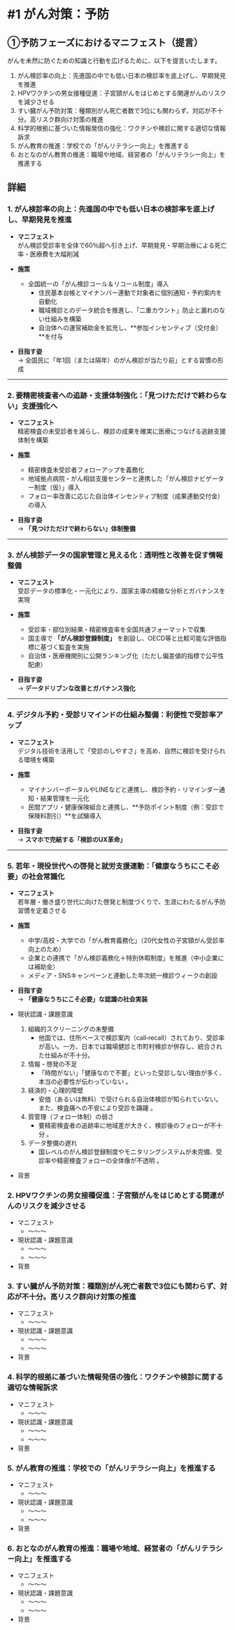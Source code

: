 # #1 がん対策：予防

## ①予防フェーズにおけるマニフェスト（提言）
がんを未然に防ぐための知識と行動を広げるために、以下を提言いたします。

1. がん検診率の向上：先進国の中でも低い日本の検診率を底上げし、早期発見を推進
2. HPVワクチンの男女接種促進：子宮頸がんをはじめとする関連がんのリスクを減少させる
3. すい臓がん予防対策：種類別がん死亡者数で3位にも関わらず、対応が不十分。高リスク群向け対策の推進
4. 科学的根拠に基づいた情報発信の強化：ワクチンや検診に関する適切な情報訴求
5. がん教育の推進：学校での「がんリテラシー向上」を推進する
6. おとなのがん教育の推進：職場や地域、経営者の「がんリテラシー向上」を推進する

## 詳細
### 1. がん検診率の向上：先進国の中でも低い日本の検診率を底上げし、早期発見を推進

- **マニフェスト**  
  がん検診受診率を全体で60％超へ引き上げ、早期発見・早期治療による死亡率・医療費を大幅削減

- **施策**
  - 全国統一の「がん検診コール＆リコール制度」導入
    - 住民基本台帳とマイナンバー連動で対象者に個別通知・予約案内を自動化
    - 職域検診とのデータ統合を推進し、「二重カウント」防止と漏れのない仕組みを構築
    - 自治体への運営補助金を拡充し、**参加インセンティブ（交付金）**を付与

- **目指す姿**  
  → 全国民に「年1回（または隔年）のがん検診が当たり前」とする習慣の形成

---

### 2. 要精密検査者への追跡・支援体制強化：「見つけただけで終わらない」支援強化へ

- **マニフェスト**  
  精密検査の未受診者を減らし、検診の成果を確実に医療につなげる追跡支援体制を構築

- **施策**
  - 精密検査未受診者フォローアップを義務化  
  - 地域拠点病院・がん相談支援センターと連携した「がん検診ナビゲーター制度（仮）」導入  
  - フォロー率改善に応じた自治体インセンティブ制度（成果連動交付金）の導入  

- **目指す姿**  
  → **「見つけただけで終わらない」体制整備**

---

### 3. がん検診データの国家管理と見える化：透明性と改善を促す情報整備

- **マニフェスト**  
  受診データの標準化・一元化により、国家主導の精緻な分析とガバナンスを実現

- **施策**
  - 受診率・部位別結果・精密検査率を全国共通フォーマットで収集  
  - 国主導で **「がん検診登録制度」** を創設し、OECD等と比較可能な評価指標に基づく監査を実施  
  - 自治体・医療機関別に公開ランキング化（ただし偏差値的指標で公平性配慮）  

- **目指す姿**  
  → **データドリブンな改善とガバナンス強化**

---

### 4. デジタル予約・受診リマインドの仕組み整備：利便性で受診率アップ

- **マニフェスト**  
  デジタル技術を活用して「受診のしやすさ」を高め、自然に検診を受けられる環境を構築

- **施策**
  - マイナンバーポータルやLINEなどと連携し、検診予約・リマインダー通知・結果管理を一元化  
  - 民間アプリ・健康保険組合と連携し、**予防ポイント制度（例：受診で保険料割引）**を試験導入  

- **目指す姿**  
  → **スマホで完結する「検診のUX革命」**

---

### 5. 若年・現役世代への啓発と就労支援連動：「健康なうちにこそ必要」の社会常識化

- **マニフェスト**  
  若年層・働き盛り世代に向けた啓発と制度づくりで、生涯にわたるがん予防習慣を定着させる

- **施策**
  - 中学/高校・大学での「がん教育義務化」（20代女性の子宮頸がん受診率向上のため）  
  - 企業との連携で「がん検診義務化＋特別休暇制度」を推進（中小企業には補助金）  
  - メディア・SNSキャンペーンと連動した年次統一検診ウィークの創設  

- **目指す姿**  
  → **「健康なうちにこそ必要」な認識の社会実装**




- 現状認識・課題意識
  1. 組織的スクリーニングの未整備
      - 他国では、住所ベースで検診案内（call‑recall）されており、受診率が高い。一方、日本では職場健診と市町村検診が併存し、統合された仕組みが不十分。
  2. 情報・啓発の不足
      - 「時間がない」「健康なので不要」といった受診しない理由が多く、本当の必要性が伝わっていない 。
  3. 経済的・心理的障壁
      - 安価（あるいは無料）で受けられる自治体検診が知られていない。また、検査痛への不安により受診を躊躇 。
  4. 質管理（フォロー体制）の弱さ
      - 要精密検査者の追跡率に地域差が大きく、検診後のフォローが不十分 。
  5. データ整備の遅れ
      - 国レベルのがん検診登録制度やモニタリングシステムが未完備、受診率や精密検査フォローの全体像が不透明 。

- 背景

### 2. HPVワクチンの男女接種促進：子宮頸がんをはじめとする関連がんのリスクを減少させる
- マニフェスト
  - ～～～
- 現状認識・課題意識
  - ～～～
  - ～～～
- 背景

### 3. すい臓がん予防対策：種類別がん死亡者数で3位にも関わらず、対応が不十分。高リスク群向け対策の推進
- マニフェスト
  - ～～～
- 現状認識・課題意識
  - ～～～
  - ～～～
- 背景

### 4. 科学的根拠に基づいた情報発信の強化：ワクチンや検診に関する適切な情報訴求
- マニフェスト
  - ～～～
- 現状認識・課題意識
  - ～～～
  - ～～～
- 背景

### 5. がん教育の推進：学校での「がんリテラシー向上」を推進する
- マニフェスト
  - ～～～
- 現状認識・課題意識
  - ～～～
  - ～～～
- 背景

### 6. おとなのがん教育の推進：職場や地域、経営者の「がんリテラシー向上」を推進する
- マニフェスト
  - ～～～
- 現状認識・課題意識
  - ～～～
  - ～～～
- 背景
